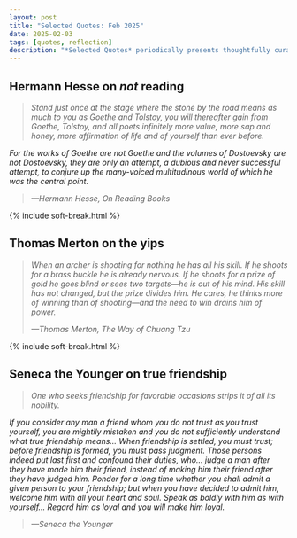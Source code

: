 ```yaml
---
layout: post
title: "Selected Quotes: Feb 2025"
date: 2025-02-03
tags: [quotes, reflection]
description: "*Selected Quotes* periodically presents thoughtfully curated quotes to inspire reflection on whatever resonates."
---
```


## Hermann Hesse on _not_ reading

> _Stand just once at the stage where the stone by the road means as much to you as Goethe and Tolstoy, you will thereafter gain from Goethe, Tolstoy, and all poets infinitely more value, more sap and honey, more affirmation of life and of yourself than ever before._
>
_For the works of Goethe are not Goethe and the volumes of Dostoevsky are not Dostoevsky, they are only an attempt, a dubious and never successful attempt, to conjure up the many-voiced multitudinous world of which he was the central point._
>
><cite>—Hermann Hesse, _On Reading Books_</cite>

{% include soft-break.html %}

## Thomas Merton on the yips

>_When an archer is shooting for nothing he has all his skill. If he shoots for a brass buckle he is already nervous. If he shoots for a prize of gold he goes blind or sees two targets—he is out of his mind. His skill has not changed, but the prize divides him. He cares, he thinks more of winning than of shooting—and the need to win drains him of power._
>
><cite>—Thomas Merton, _The Way of Chuang Tzu_</cite>

{% include soft-break.html %}

## Seneca the Younger on true friendship

> *One who seeks friendship for favorable occasions strips it of all its nobility.*
> 
_If you consider any man a friend whom you do not trust as you trust yourself, you are mightily mistaken and you do not sufficiently understand what true friendship means… When friendship is settled, you must trust; before friendship is formed, you must pass judgment. Those persons indeed put last first and confound their duties, who… judge a man after they have made him their friend, instead of making him their friend after they have judged him. Ponder for a long time whether you shall admit a given person to your friendship; but when you have decided to admit him, welcome him with all your heart and soul. Speak as boldly with him as with yourself… Regard him as loyal and you will make him loyal._
>
><cite>—Seneca the Younger</cite>